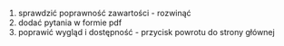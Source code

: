 1. sprawdzić poprawność zawartości - rozwinąć
2. dodać pytania w formie pdf
3. poprawić wygląd i dostępność - przycisk powrotu do strony głównej
